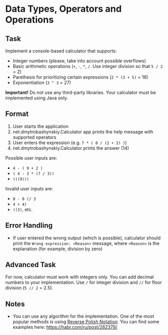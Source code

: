 # Data Types, Operators and Operations
## Task
Implement a console-based calculator that supports:
- Integer numbers (please, take into account possible overflows)
- Basic arithmetic operations (`+`, `-`, `*`, `/`. Use integer division so that `5 / 2` = 2)
- Parethesis for prioritizing certain expressions (`2 * (3 + 5)` = 16)
- Exponentiation (`3 ^ 3` = 27)

**Important!** Do not use any third-party libraries. Your calculator must be implemented using Java only.

## Format
1. User starts the application
2. net.dmytrobashynskiy.Calculator app prints the help message with supported operators
3. User enters the expression (e.g. `7 * ( 8 / (2 + 2) )`)
4. net.dmytrobashynskiy.Calculator prints the answer (14)

Possible user inputs are: 
- `4 - ( 9 + 2 )`
- `( 4 - 3 * (7 / 3))`
- `(((9)))`

Invalid user inputs are:
- `0 - 0 (/ 3`
- `4 + 4)`
- `((3)`, etc.

## Error Handling
- If user entered the wrong output (which is possible), calculator should print the `Wrong expression: <Reason>` message, where `<Reason>` is the explanation (for example, division by zero)

## Advanced Task 
For now, calculator must work with integers only. You can add decimal numbers to your implementation.
Use `/` for integer division and `//` for floor division (`5 // 2` = 2.5).

## Notes
- You can use any algorithm for the implementation. One of the most popular methods is using [Reverse Polish Notation](https://en.wikipedia.org/wiki/Reverse_Polish_notation). You can find some examples here: https://habr.com/ru/post/282379/

